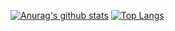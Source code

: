 [![Anurag's github stats](https://github-readme-stats.vercel.app/api?username=m-88888888)](https://github.com/anuraghazra/github-readme-stats)
[![Top Langs](https://github-readme-stats.vercel.app/api/top-langs/?username=m-88888888)](https://github.com/anuraghazra/github-readme-stats)

<!--
**m-88888888/m-88888888** is a ✨ _special_ ✨ repository because its `README.md` (this file) appears on your GitHub profile.

Here are some ideas to get you started:

- 🔭 I’m currently working on ...
- 🌱 I’m currently learning ...
- 👯 I’m looking to collaborate on ...
- 🤔 I’m looking for help with ...
- 💬 Ask me about ...
- 📫 How to reach me: ...
- 😄 Pronouns: ...
- ⚡ Fun fact: ...
-->
